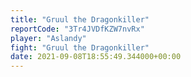 ```yaml
---
title: "Gruul the Dragonkiller"
reportCode: "3Tr4JVDfKZW7nvRx"
player: "Aslandy"
fight: "Gruul the Dragonkiller"
date: 2021-09-08T18:55:49.344000+00:00
---
```


